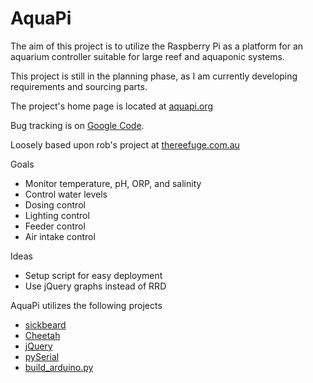 AquaPi
======

The aim of this project is to utilize the Raspberry Pi as
a platform for an aquarium controller suitable for large
reef and aquaponic systems.

This project is still in the planning phase, as I am currently
developing requirements and sourcing parts.

The project's home page is located at [aquapi.org][aquapi.org]

Bug tracking is on [Google Code][googleissues].

Loosely based upon rob's project at [thereefuge.com.au][reefuge]

Goals
  * Monitor temperature, pH, ORP, and salinity
  * Control water levels
  * Dosing control
  * Lighting control
  * Feeder control
  * Air intake control

Ideas
  * Setup script for easy deployment
  * Use jQuery graphs instead of RRD

AquaPi utilizes the following projects
  * [sickbeard][sickbeard]
  * [Cheetah][cheetah]
  * [jQuery][jquery]
  * [pySerial][pyserial]
  * [build_arduino.py][buildarduino]

[aquapi.org]: http://aquapi.org
[reefuge]: http://www.thereefuge.com.au/threads/raspberry-pi-tank-monitor-project.3475
[sickbeard]: http://sickbeard.com
[cherrypy]: http://www.cherrypy.org
[cheetah]: http://www.cheetahtemplate.org
[jquery]: http://jquery.com
[pyserial]: http://pyserial.sourceforge.net/
[buildarduino]: http://playground.arduino.cc/BuildArduino/Py
[googleissues]: http://code.google.com/p/aquapi/issues/list
[googlenewissue]: http://code.google.com/p/aquapi/issues/entry
